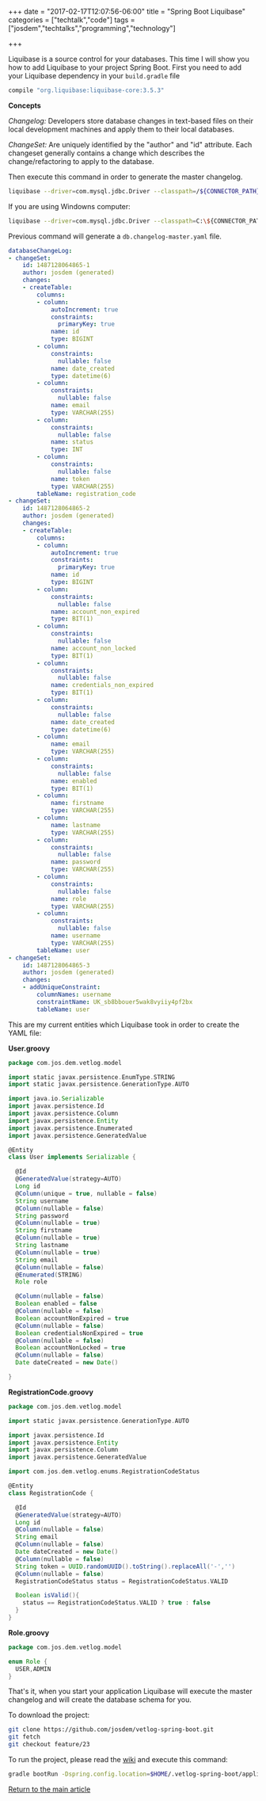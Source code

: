 +++
date = "2017-02-17T12:07:56-06:00"
title = "Spring Boot Liquibase"
categories = ["techtalk","code"]
tags = ["josdem","techtalks","programming","technology"]

+++

Liquibase is a source control for your databases. This time I will show you how to add Liquibase to your project Spring Boot. First you need to add your Liquibase dependency in your `build.gradle` file

```groovy
compile "org.liquibase:liquibase-core:3.5.3"
```

**Concepts**

*Changelog:* Developers store database changes in text-based files on their local development machines and apply them to their local databases.

*ChangeSet:* Are uniquely identified by the "author" and "id" attribute. Each changeset generally contains a change which describes the change/refactoring to apply to the database.

Then execute this command in order to generate the master changelog.

```bash
liquibase --driver=com.mysql.jdbc.Driver --classpath=/${CONNECTOR_PATH}/mysql-connector-java-5.1.34.jar --changeLogFile=${PROJECT_PATH}/src/main/resources/db/changelog/db.changelog-master.yaml --url=jdbc:mysql://localhost:3306/db_name --username=username --password=password generateChangeLog
```

If you are using Windowns computer:

```bash
liquibase --driver=com.mysql.jdbc.Driver --classpath=C:\${CONNECTOR_PATH}\mysql-connector-java-5.1.34.jar --changeLogFile=C:\${PROJECT_PATH}\db\changelog\db.changelog-master.yaml --url=jdbc:mysql://localhost:3306/db_name --username=username--password=password generateChangeLog
```

Previous command will generate a `db.changelog-master.yaml` file.

```yaml
databaseChangeLog:
- changeSet:
    id: 1487128064865-1
    author: josdem (generated)
    changes:
    - createTable:
        columns:
        - column:
            autoIncrement: true
            constraints:
              primaryKey: true
            name: id
            type: BIGINT
        - column:
            constraints:
              nullable: false
            name: date_created
            type: datetime(6)
        - column:
            constraints:
              nullable: false
            name: email
            type: VARCHAR(255)
        - column:
            constraints:
              nullable: false
            name: status
            type: INT
        - column:
            constraints:
              nullable: false
            name: token
            type: VARCHAR(255)
        tableName: registration_code
- changeSet:
    id: 1487128064865-2
    author: josdem (generated)
    changes:
    - createTable:
        columns:
        - column:
            autoIncrement: true
            constraints:
              primaryKey: true
            name: id
            type: BIGINT
        - column:
            constraints:
              nullable: false
            name: account_non_expired
            type: BIT(1)
        - column:
            constraints:
              nullable: false
            name: account_non_locked
            type: BIT(1)
        - column:
            constraints:
              nullable: false
            name: credentials_non_expired
            type: BIT(1)
        - column:
            constraints:
              nullable: false
            name: date_created
            type: datetime(6)
        - column:
            name: email
            type: VARCHAR(255)
        - column:
            constraints:
              nullable: false
            name: enabled
            type: BIT(1)
        - column:
            name: firstname
            type: VARCHAR(255)
        - column:
            name: lastname
            type: VARCHAR(255)
        - column:
            constraints:
              nullable: false
            name: password
            type: VARCHAR(255)
        - column:
            constraints:
              nullable: false
            name: role
            type: VARCHAR(255)
        - column:
            constraints:
              nullable: false
            name: username
            type: VARCHAR(255)
        tableName: user
- changeSet:
    id: 1487128064865-3
    author: josdem (generated)
    changes:
    - addUniqueConstraint:
        columnNames: username
        constraintName: UK_sb8bbouer5wak8vyiiy4pf2bx
        tableName: user

```

This are my current entities which Liquibase took in order to create the YAML file:

**User.groovy**

```groovy
package com.jos.dem.vetlog.model

import static javax.persistence.EnumType.STRING
import static javax.persistence.GenerationType.AUTO

import java.io.Serializable
import javax.persistence.Id
import javax.persistence.Column
import javax.persistence.Entity
import javax.persistence.Enumerated
import javax.persistence.GeneratedValue

@Entity
class User implements Serializable {

  @Id
  @GeneratedValue(strategy=AUTO)
  Long id
  @Column(unique = true, nullable = false)
  String username
  @Column(nullable = false)
  String password
  @Column(nullable = true)
  String firstname
  @Column(nullable = true)
  String lastname
  @Column(nullable = true)
  String email
  @Column(nullable = false)
  @Enumerated(STRING)
  Role role

  @Column(nullable = false)
  Boolean enabled = false
  @Column(nullable = false)
  Boolean accountNonExpired = true
  @Column(nullable = false)
  Boolean credentialsNonExpired = true
  @Column(nullable = false)
  Boolean accountNonLocked = true
  @Column(nullable = false)
  Date dateCreated = new Date()

}
```

**RegistrationCode.groovy**

```groovy
package com.jos.dem.vetlog.model

import static javax.persistence.GenerationType.AUTO

import javax.persistence.Id
import javax.persistence.Entity
import javax.persistence.Column
import javax.persistence.GeneratedValue

import com.jos.dem.vetlog.enums.RegistrationCodeStatus

@Entity
class RegistrationCode {

  @Id
  @GeneratedValue(strategy=AUTO)
  Long id
  @Column(nullable = false)
  String email
  @Column(nullable = false)
  Date dateCreated = new Date()
  @Column(nullable = false)
  String token = UUID.randomUUID().toString().replaceAll('-','')
  @Column(nullable = false)
  RegistrationCodeStatus status = RegistrationCodeStatus.VALID

  Boolean isValid(){
    status == RegistrationCodeStatus.VALID ? true : false
  }
}
```

**Role.groovy**

```groovy
package com.jos.dem.vetlog.model

enum Role {
  USER,ADMIN
}
```

That's it, when you start your application Liquibase will execute the master changelog and will create the database schema for you.


To download the project:

```bash
git clone https://github.com/josdem/vetlog-spring-boot.git
git fetch
git checkout feature/23
```

To run the project, please read the [wiki](https://github.com/josdem/vetlog-spring-boot/wiki/YAML%20File) and execute this command:

```bash
gradle bootRun -Dspring.config.location=$HOME/.vetlog-spring-boot/application-development.yml
```


[Return to the main article](/techtalk/spring)
